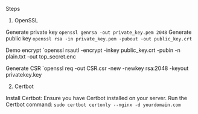 Steps


1. OpenSSL

Generate private key
`openssl genrsa -out private_key.pem 2048`
Generate public key
`openssl rsa -in private_key.pem -pubout -out public_key.crt`

Demo encrypt
`openssl rsautl -encrypt -inkey public_key.crt -pubin -n plain.txt -out top_secret.enc


Generate CSR
`openssl req -out CSR.csr -new -newkey rsa:2048 -keyout privatekey.key

2. Certbot

Install Certbot: Ensure you have Certbot installed on your server.
Run the Certbot command: 
`sudo certbot certonly --nginx -d yourdomain.com`